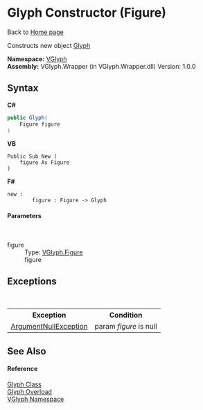 # Glyph Constructor (Figure)
Back to <a href="Home.md">Home page</a> 

Constructs new object <a href="T_VGlyph_Glyph.md">Glyph</a>

**Namespace:**&nbsp;<a href="N_VGlyph.md">VGlyph</a><br />**Assembly:**&nbsp;VGlyph.Wrapper (in VGlyph.Wrapper.dll) Version: 1.0.0

## Syntax

**C#**<br />
``` C#
public Glyph(
	Figure figure
)
```

**VB**<br />
``` VB
Public Sub New ( 
	figure As Figure
)
```

**F#**<br />
``` F#
new : 
        figure : Figure -> Glyph
```


#### Parameters
&nbsp;<dl><dt>figure</dt><dd>Type: <a href="T_VGlyph_Figure.md">VGlyph.Figure</a><br />figure</dd></dl>

## Exceptions
&nbsp;<table><tr><th>Exception</th><th>Condition</th></tr><tr><td><a href="http://msdn2.microsoft.com/en-us/library/27426hcy" target="_blank">ArgumentNullException</a></td><td>param *figure* is null</td></tr></table>

## See Also


#### Reference
<a href="T_VGlyph_Glyph.md">Glyph Class</a><br /><a href="Overload_VGlyph_Glyph__ctor.md">Glyph Overload</a><br /><a href="N_VGlyph.md">VGlyph Namespace</a><br />